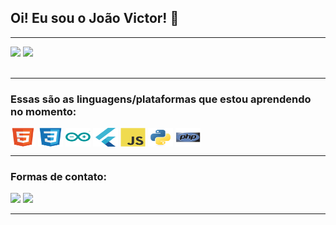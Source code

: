 <h2> Oi! Eu sou o João Victor! 🖖 </h2>
<hr>
<div align="left
  
  <a href="https://github.com/JoaoVictorDeCastro">
  <img height="170em" src="https://github-readme-stats.vercel.app/api?username=JoaoVictorDeCastro&show_icons=true&theme=dark&include_all_commits=true&count_private=true"/>
  <img height="170em" src="https://github-readme-stats.vercel.app/api/top-langs/?username=JoaoVictorDeCastro&layout=compact&langs_count=7&theme=dark"/>
  <div style="display: inline_block"><br>
  <hr>
                                    
  <h3> Essas são as linguagens/plataformas que estou aprendendo no momento: </h3>
  <img align="center" alt="Joao-HTML" height="30" width="40" src="https://raw.githubusercontent.com/devicons/devicon/master/icons/html5/html5-original.svg">
  <img align="center" alt="Joao-CSS" height="30" width="40" src="https://raw.githubusercontent.com/devicons/devicon/master/icons/css3/css3-original.svg">
  <img align="center" alt="Joao-arduino" height="30" width="40" src="https://github.com/devicons/devicon/blob/master/icons/arduino/arduino-original.svg">
  <img align="center" alt="Joao-flutter" height="30" width="40" src="https://github.com/devicons/devicon/blob/master/icons/flutter/flutter-original.svg">
  <img align="center" alt="Joao-JS" height="30" width="40" src="https://github.com/devicons/devicon/blob/master/icons/javascript/javascript-original.svg">
  <img align="center" alt="Joao-Python" height="30" width="40" src="https://raw.githubusercontent.com/devicons/devicon/master/icons/python/python-original.svg">
  <img align="center" alt="Joao-PHP" height="30" width="40" src="https://github.com/devicons/devicon/blob/master/icons/php/php-original.svg">
  <hr>
</div>
    
<div align="left">
                 <h3>  Formas de contato: </h3>
 <a href="https://www.instagram.com/j_victordc/" target="_blank"><img src="https://img.shields.io/badge/-Instagram-%23E4405F?style=for-the-badge&logo=instagram&logoColor=white" target="_blank"></a>
 <a href = "joaovictordecastrofaria@gmail.com"><img src="https://img.shields.io/badge/-Gmail-%23333?style=for-the-badge&logo=gmail&logoColor=white" target="_blank"></a>
 <hr>
</div>
